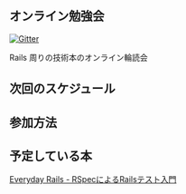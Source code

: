 ## オンライン勉強会

[![Gitter](https://badges.gitter.im/Join%20Chat.svg)](https://gitter.im/blueplanet/online_study?utm_source=badge&utm_medium=badge&utm_campaign=pr-badge&utm_content=badge)

Rails 周りの技術本のオンライン輪読会

## 次回のスケジュール

## 参加方法

## 予定している本
[Everyday Rails - RSpecによるRailsテスト入門](https://leanpub.com/everydayrailsrspec-jp)
